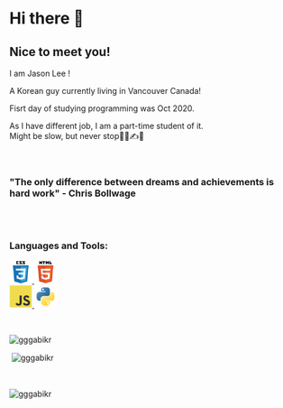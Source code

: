 # Hi there 👋
 
## Nice to meet you!

I am Jason Lee ! 

A Korean guy currently living in Vancouver Canada!

Fisrt day of studying programming was Oct 2020.

As I have different job, I am a part-time student of it.   
Might be slow, but never stop👨‍💻✍✊
<br><br><br>
### "The only difference between dreams and achievements is hard work" - Chris Bollwage





<br><br>
<h3 align="left">Languages and Tools:</h3>
<p align="left"> <a href="https://www.w3schools.com/css/" target="_blank"> <img src="https://raw.githubusercontent.com/devicons/devicon/master/icons/css3/css3-original-wordmark.svg" alt="css3" width="40" height="40"/> </a> <a href="https://www.w3.org/html/" target="_blank"> <img src="https://raw.githubusercontent.com/devicons/devicon/master/icons/html5/html5-original-wordmark.svg" alt="html5" width="40" height="40"/> </a> <a href="https://developer.mozilla.org/en-US/docs/Web/JavaScript" target="_blank"> 
<br>
<img src="https://raw.githubusercontent.com/devicons/devicon/master/icons/javascript/javascript-original.svg" alt="javascript" width="40" height="40"/> </a> <a href="https://www.python.org" target="_blank">
<img src="https://raw.githubusercontent.com/devicons/devicon/master/icons/python/python-original.svg" alt="python" width="40" height="40"/> </a> </p>
<br>
<p><img align="left" src="https://github-readme-stats.vercel.app/api/top-langs?username=gggabikr&show_icons=true&locale=en&layout=compact" alt="gggabikr" /></p>
<br>
<p>&nbsp;<img align="center" src="https://github-readme-stats.vercel.app/api?username=gggabikr&show_icons=true&locale=en" alt="gggabikr" /></p><br>

<p><img align="center" src="https://github-readme-streak-stats.herokuapp.com/?user=gggabikr&" alt="gggabikr" /></p>
